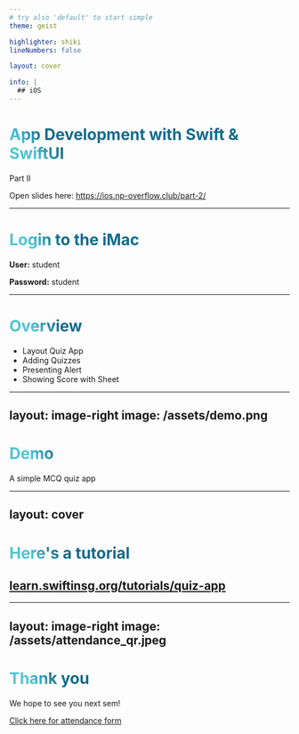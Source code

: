 ```yaml
---
# try also 'default' to start simple
theme: geist

highlighter: shiki
lineNumbers: false

layout: cover

info: |
  ## iOS
---
```


# App Development with Swift & SwiftUI

Part II

Open slides here: https://ios.np-overflow.club/part-2/

---

# Login to the iMac

**User:** student

**Password:** student


---

# Overview

- Layout Quiz App
- Adding Quizzes
- Presenting Alert
- Showing Score with Sheet

<style>
h1 {
  background-color: #2B90B6;
  background-image: linear-gradient(45deg, #4EC5D4 10%, #146b8c 20%);
  background-size: 100%;
  -webkit-background-clip: text;
  -moz-background-clip: text;
  -webkit-text-fill-color: transparent;
  -moz-text-fill-color: transparent;
}
</style>

---
layout: image-right
image: /assets/demo.png
---
# Demo

A simple MCQ quiz app

---
layout: cover
---
# Here's a tutorial
## [learn.swiftinsg.org/tutorials/quiz-app](https://learn.swiftinsg.org/tutorials/quiz-app)

---
layout: image-right
image: /assets/attendance_qr.jpeg
---

# Thank you

We hope to see you next sem!

[Click here for attendance form](https://tinyurl.com/overflowios2)
